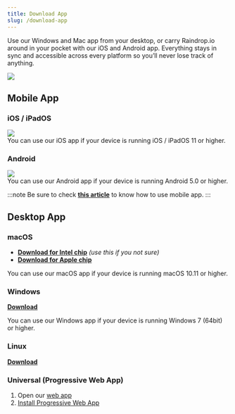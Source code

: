 ```yaml
---
title: Download App
slug: /download-app
---
```


Use our Windows and Mac app from your desktop, or carry Raindrop.io around in your pocket with our iOS and Android app.
Everything stays in sync and accessible across every platform so you’ll never lose track of anything.

![](devices.png)

## Mobile App

### iOS / iPadOS

[![](ios.svg)](https://raindrop.io/r/app/ios)  
You can use our iOS app if your device is running iOS / iPadOS 11 or higher.

### Android

[![](android.svg)](https://raindrop.io/r/app/android)  
You can use our Android app if your device is running Android 5.0 or higher.

:::note
Be sure to check [**this article**](../../using/mobile-app/index.md) to know how to use mobile app.
:::

## Desktop App

### macOS

- [**Download for Intel chip**](https://raindrop.io/r/app/macos) _(use this if you not sure)_
- [**Download for Apple chip**](https://raindrop.io/r/app/macos-arm)

You can use our macOS app if your device is running macOS 10.11 or higher.

### Windows

[**Download**](https://raindrop.io/r/app/windows)

You can use our Windows app if your device is running Windows 7 (64bit) or higher.

### Linux

[**Download**](https://raindrop.io/r/app/linux)

### Universal (Progressive Web App)

1. Open our [web app](https://app.raindrop.io)
2. [Install Progressive Web App](https://support.google.com/chrome/answer/9658361?co=GENIE.Platform%3DDesktop&hl=en)
